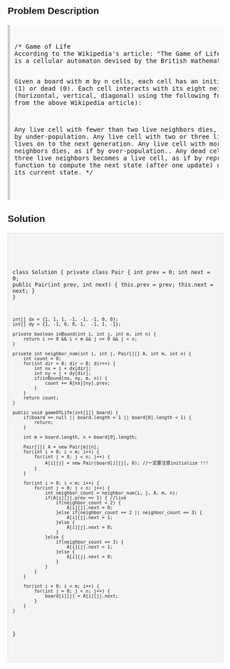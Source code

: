 <style>
  body { font-family: Arial, sans-serif; }
  .container { max-width: 100%; margin: 0 auto; padding: 10px; }
  .comment-block { background-color: #f9f9f9; padding: 10px; border-left: 5px solid #ccc; max-width: 100%; margin: 20px auto; overflow-wrap: break-word; white-space: pre-wrap; }
  .code-block { background-color: #f4f4f4; padding: 10px; border: 1px solid #ddd; max-width: 100%; margin: 20px auto; overflow-wrap: break-word; white-space: pre-wrap; }
</style>

<div class='container'>
<h2>Problem Description</h2>
<div class='comment-block'>
<pre>
/* Game of Life
According to the Wikipedia's article: "The Game of Life, also known simply as Life, 
is a cellular automaton devised by the British mathematician John Horton Conway in 1970."

Given a board with m by n cells, each cell has an initial state live (1) or dead (0). 
Each cell interacts with its eight neighbors (horizontal, vertical, diagonal) using the 
following four rules (taken from the above Wikipedia article):

Any live cell with fewer than two live neighbors dies, as if caused by under-population.
Any live cell with two or three live neighbors lives on to the next generation.
Any live cell with more than three live neighbors dies, as if by over-population..
Any dead cell with exactly three live neighbors becomes a live cell, as if by reproduction.
Write a function to compute the next state (after one update) of the board given its current state.
*/
</pre>
</div>

<h2>Solution</h2>
<div class='code-block'>
<pre><code class='language-java'>

class Solution {
    private class Pair {
        int prev = 0;
        int next = 0;
        public Pair(int prev, int next) {
            this.prev = prev;
            this.next = next;
        }
    }
    
    int[] dx = {1, 1, 1, -1, -1, -1, 0, 0};
    int[] dy = {1, -1, 0, 0, 1,  -1, 1, -1};
    
    private boolean inBound(int i, int j, int m, int n) {
        return i >= 0 && i < m && j >= 0 && j < n;
    }
    
    private int neighbor_num(int i, int j, Pair[][] A, int m, int n) {
        int count = 0;
        for(int dir = 0; dir < 8; dir++) {
            int nx = i + dx[dir];
            int ny = j + dy[dir];
            if(inBound(nx, ny, m, n)) {
                count += A[nx][ny].prev;
            }
        }
        return count;
    }
    
    public void gameOfLife(int[][] board) {
        if(board == null || board.length < 1 || board[0].length < 1) {
            return;
        }
        
        int m = board.length, n = board[0].length;
        
        Pair[][] A = new Pair[m][n];
        for(int i = 0; i < m; i++) {
            for(int j = 0; j < n; j++) {
                A[i][j] = new Pair(board[i][j], 0); //一定要注意initialize !!!
            }
        }
        
        for(int i = 0; i < m; i++) {
            for(int j = 0; j < n; j++) {
                int neighbor_count = neighbor_num(i, j, A, m, n);
                if(A[i][j].prev == 1) { //live 
                    if(neighbor_count < 2) {
                        A[i][j].next = 0;
                    }else if(neighbor_count == 2 || neighbor_count == 3) {
                        A[i][j].next = 1;
                    }else {
                        A[i][j].next = 0;
                    }  
                }else {
                    if(neighbor_count == 3) {
                        A[i][j].next = 1;
                    }else {
                        A[i][j].next = 0;
                    }
                }
            }
        }       
         
        for(int i = 0; i < m; i++) {
            for(int j = 0; j < n; j++) {
                board[i][j] = A[i][j].next;
            }
        }    
    }
}</code></pre>
</div>
</div>
